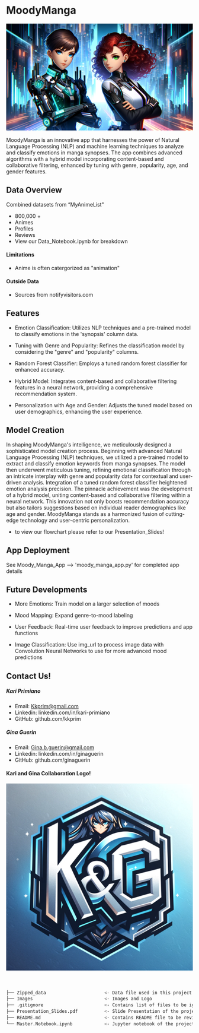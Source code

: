 # MoodyManga #

![Alt text](https://raw.githubusercontent.com/ginaguerin/MoodyManga_Mood_Based_Anime_Playlist_App/b94b9036672915feec5eec5d26c1c3e385634070//images/custom_anime_header2.png)


MoodyManga is an innovative app that harnesses the power of Natural Language Processing (NLP) and machine learning techniques to analyze and classify emotions in manga synopses. The app combines advanced algorithms with a hybrid model incorporating content-based and collaborative filtering, enhanced by tuning with genre, popularity, age, and gender features.


## Data Overview ##

Combined datasets from “MyAnimeList"
- 800,000 +
- Animes
- Profiles
- Reviews
- View our Data_Notebook.ipynb for breakdown

#### Limitations ####

- Anime is often catergorized as "animation"

#### Outside Data ####

- Sources from notifyvisitors.com

## Features ##

- Emotion Classification: Utilizes NLP techniques and a pre-trained model to classify emotions in the 'synopsis' column data.

- Tuning with Genre and Popularity: Refines the classification model by considering the "genre" and "popularity" columns.

- Random Forest Classifier: Employs a tuned random forest classifier for enhanced accuracy.

- Hybrid Model: Integrates content-based and collaborative filtering features in a neural network, providing a comprehensive recommendation system.

- Personalization with Age and Gender: Adjusts the tuned model based on user demographics, enhancing the user experience.


## Model Creation ##

In shaping MoodyManga's intelligence, we meticulously designed a sophisticated model creation process. Beginning with advanced Natural Language Processing (NLP) techniques, we utilized a pre-trained model to extract and classify emotion keywords from manga synopses. The model then underwent meticulous tuning, refining emotional classification through an intricate interplay with genre and popularity data for contextual and user-driven analysis. Integration of a tuned random forest classifier heightened emotion analysis precision. The pinnacle achievement was the development of a hybrid model, uniting content-based and collaborative filtering within a neural network. This innovation not only boosts recommendation accuracy but also tailors suggestions based on individual reader demographics like age and gender. MoodyManga stands as a harmonized fusion of cutting-edge technology and user-centric personalization.

- to view our flowchart please refer to our Presentation_Slides!

## App Deployment ##

See Moody_Manga_App --> 'moody_manga_app.py' for completed app details

## Future Developments ##

- More Emotions: Train model on a larger selection of moods

- Mood Mapping: Expand genre-to-mood labeling

- User Feedback: Real-time user feedback to improve predictions and app functions

- Image Classification: Use img_url to process image data with Convolution Neural Networks to use for more advanced mood predictions

## Contact Us! ##

#####  Kari Primiano #####
- Email: Kkprim@gmail.com
- Linkedin: linkedin.com/in/kari-primiano
- GitHub: github.com/kkprim

##### Gina Guerin #####
- Email: Gina.b.guerin@gmail.com
- Linkedin: linkedin.com/in/ginaguerin
- GitHub: github.com/ginaguerin


#### Kari and Gina Collaboration Logo! ####

![Logo](https://raw.githubusercontent.com/ginaguerin/MoodyManga_Mood_Based_Anime_Playlist_App/b94b9036672915feec5eec5d26c1c3e385634070//images/K_G_Logo.png)


``` bash


├── Zipped_data                      <- Data file used in this project
├── Images                           <- Images and Logo
├── .gitignore                       <- Contains list of files to be ignored from GitHub
├── Presentation_Slides.pdf          <- Slide Presentation of the project
├── README.md                        <- Contains README file to be reviewed
└── Master.Notebook.ipynb            <- Jupyter notebook of the project containing codes and analysis

```

